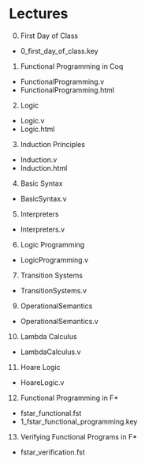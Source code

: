# Lectures
 
0. First Day of Class
  + 0_first_day_of_class.key
1. Functional Programming in Coq
  + FunctionalProgramming.v
  + FunctionalProgramming.html
2. Logic 
  + Logic.v
  + Logic.html
3. Induction Principles
  + Induction.v
  + Induction.html
4. Basic Syntax
  + BasicSyntax.v
5. Interpreters
  + Interpreters.v
6. Logic Programming
  + LogicProgramming.v
7. Transition Systems
  + TransitionSystems.v
9. OperationalSemantics
  + OperationalSemantics.v
10. Lambda Calculus
  + LambdaCalculus.v
11. Hoare Logic
  + HoareLogic.v
12. Functional Programming in F\*
  + fstar_functional.fst
  + 1_fstar_functional_programming.key
13. Verifying Functional Programs in F\*
  + fstar_verification.fst
